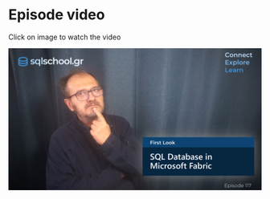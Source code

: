 # Episode video

Click on image to watch the video

[![Watch the video](./ytimage.png)](https://youtu.be/ELV9-Z-md90)
